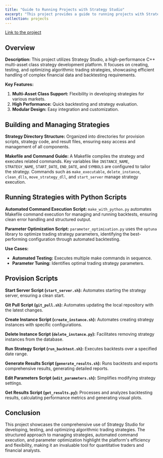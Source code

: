 ```yaml
---
title: "Guide to Running Projects with Strategy Studio"
excerpt: "This project provides a guide to running projects with Strategy Studio. It is intended for users who want to learn more on how to run projects with Strategy Studio and how to modfiy the code to suit their needs.<br>[Link to the project](https://gitlab.engr.illinois.edu/ie497_ie597_independent_study_spring_2024/ie497_ie597_spring_2024_group_03/group_03_project/-/blob/main/StrategyStudioGuide.md?ref_type=heads#22-makefile-and-command-guide)"
collection: projects
---
```

[Link to the project](https://gitlab.engr.illinois.edu/ie497_ie597_independent_study_spring_2024/ie497_ie597_spring_2024_group_03/group_03_project/-/blob/main/StrategyStudioGuide.md?ref_type=heads#22-makefile-and-command-guide)

## Overview

**Description:**
This project utilizes Strategy Studio, a high-performance C++ multi-asset class strategy development platform. It focuses on creating, testing, and optimizing algorithmic trading strategies, showcasing efficient handling of complex financial data and backtesting requirements.

**Key Features:**

1. **Multi-Asset Class Support:** Flexibility in developing strategies for various markets.
2. **High Performance:** Quick backtesting and strategy evaluation.
3. **Modular Design:** Easy integration and customization.

## Building and Managing Strategies

**Strategy Directory Structure:**
Organized into directories for provision scripts, strategy code, and result files, ensuring easy access and management of all components.

**Makefile and Command Guide:**
A Makefile compiles the strategy and executes related commands. Key variables like `INSTANCE_NAME`, `STRATEGY_NAME`, `START_DATE`, `END_DATE`, and `SYMBOLS` are configured to tailor the strategy. Commands such as `make_executable`, `delete_instance`, `clean_dlls`, `move_strategy_dll`, and `start_server` manage strategy execution.

## Running Strategies with Python Scripts

**Automated Command Execution Script:**
`make_with_python.py` automates Makefile command execution for managing and running backtests, ensuring clean error handling and structured output.

**Parameter Optimization Script:**
`parameter_optimisation.py` uses the `optuna` library to optimize trading strategy parameters, identifying the best-performing configuration through automated backtesting.

**Use Cases:**

- **Automated Testing:** Executes multiple make commands in sequence.
- **Parameter Tuning:** Identifies optimal trading strategy parameters.

## Provision Scripts

**Start Server Script (`start_server.sh`):**
Automates starting the strategy server, ensuring a clean start.

**Git Pull Script (`git_pull.sh`):**
Automates updating the local repository with the latest changes.

**Create Instance Script (`create_instance.sh`):**
Automates creating strategy instances with specific configurations.

**Delete Instance Script (`delete_instance.py`):**
Facilitates removing strategy instances from the database.

**Run Strategy Script (`run_backtest.sh`):**
Executes backtests over a specified date range.

**Generate Results Script (`generate_results.sh`):**
Runs backtests and exports comprehensive results, generating detailed reports.

**Edit Parameters Script (`edit_parameters.sh`):**
Simplifies modifying strategy settings.

**Get Results Script (`get_results.py`):**
Processes and analyzes backtesting results, calculating performance metrics and generating visual plots.

## Conclusion

This project showcases the comprehensive use of Strategy Studio for developing, testing, and optimizing algorithmic trading strategies. The structured approach to managing strategies, automated command execution, and parameter optimization highlight the platform's efficiency and flexibility, making it an invaluable tool for quantitative traders and financial analysts.
